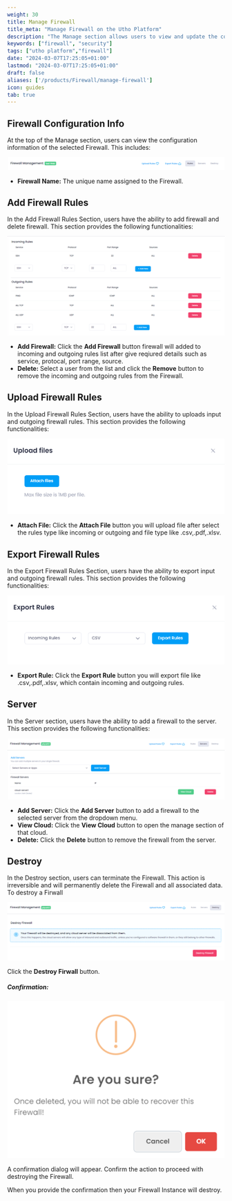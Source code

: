 ```yaml
---
weight: 30
title: Manage Firewall
title_meta: "Manage Firewall on the Utho Platform"
description: "The Manage section allows users to view and update the configuration of their deployed Firewall. This section provides a comprehensive interface to manage Firewall users, configure firewalls, and destroy Firewall."
keywords: ["firewall", "security"]
tags: ["utho platform","firewall"]
date: "2024-03-07T17:25:05+01:00"
lastmod: "2024-03-07T17:25:05+01:00"
draft: false 
aliases: ['/products/Firewall/manage-firewall']
icon: guides
tab: true
---
```

## Firewall Configuration Info

At the top of the Manage section, users can view the configuration information of the selected Firewall. This includes:

![Utho-Manage-firewall-config](image/Utho-Manage-firewall-config.png)

* **Firewall Name:** The unique name assigned to the Firewall.
<!-- * **Upload Rule:** Select a user from the list, click the **Upload Rule** button, which you will upload firewall rule into the firewall.
* **Export Rule:** Select a user from the list, click the **Export Rule** button, which you will export firewall rule from the firewall.
* **Rule:** Select a user from the list, click the **Rule** button, which you will add firewall rule manually into the firewall.
* **Sever:** Select a user from the list, click the **Sever** button, which you will add the selected firewall to that server.
* **Destroy:** Select a user from the list, click the **Sever** button, which you will add the selected firewall to that server.
* **Firewall Name:** The unique name assigned to the Firewall.
* **Firewall Name:** The unique name assigned to the Firewall.
* **Firewall Name:** The unique name assigned to the Firewall.
* **Firewall Name:** The unique name assigned to the Firewall.
* **Firewall Name:** The unique name assigned to the Firewall. -->

## Add Firewall Rules

In the Add Firewall Rules Section, users have the ability to add firewall and delete firewall. This section provides the following functionalities:


![Utho-Manage-firewall-rules](image/Utho-Manage-firewall-rules.png)

* **Add Firewall:** Click the **Add Firewall** button firewall will added to incoming and outgoing rules list after give reqiured details such as service, protocal, port range, source.
* **Delete:** Select a user from the list and click the **Remove** button to remove the incoming and outgoing rules from the Firewall.

## Upload Firewall Rules

In the Upload Firewall Rules Section, users have the ability to uploads input and outgoing firewall rules. This section provides the following functionalities:


![Utho-Manage-upload](image/Utho-Manage-upload.png)

* **Attach File:** Click the **Attach File** button you will upload file after select the rules type like incoming or outgoing and file type like .csv,.pdf,.xlsv.

## Export Firewall Rules

In the Export Firewall Rules Section, users have the ability to export input and outgoing firewall rules. This section provides the following functionalities:


![Utho-Manage-firewall-export](image/Utho-Manage-firewall-export.png)

* **Export Rule:** Click the **Export Rule** button you will export file like .csv,.pdf,.xlsv, which contain incoming and outgoing rules.

## Server

In the Server section, users have the ability to add a firewall to the server. This section provides the following functionalities:


![Utho-Manage-firewall-server](image/Utho-Manage-firewall-server.png)

* **Add Server:** Click the **Add Server** button to add a firewall to the selected server from the dropdown menu.
* **View Cloud:** Click the **View Cloud** button to open the manage section of that cloud.
* **Delete:** Click the **Delete** button to remove the firewall from the server.
## Destroy

In the Destroy section, users can terminate the Firewall. This action is irreversible and will permanently delete the Firewall and all associated data. To destroy a Firwall

![Utho-Manage-firewall-destroy](image/Utho-Manage-firewall-destroy.png)

Click the **Destroy Firwall** button.

##### **Confirmation:**

![Utho-Manage-firewall-popup](image/Utho-Manage-firewall-popup.png)

A confirmation dialog will appear. Confirm the action to proceed with destroying the Firewall.

When you provide the confirmation then your Firewall Instance will destroy.
